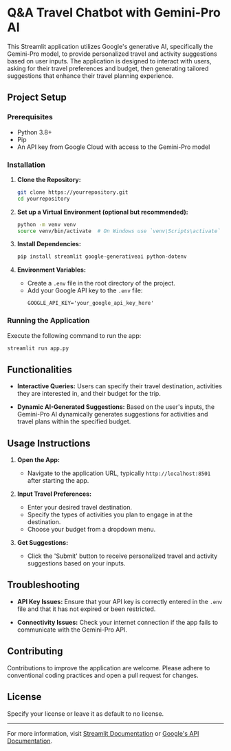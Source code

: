 
# Q&A Travel Chatbot with Gemini-Pro AI

This Streamlit application utilizes Google's generative AI, specifically the Gemini-Pro model, to provide personalized travel and activity suggestions based on user inputs. The application is designed to interact with users, asking for their travel preferences and budget, then generating tailored suggestions that enhance their travel planning experience.

## Project Setup

### Prerequisites

- Python 3.8+
- Pip
- An API key from Google Cloud with access to the Gemini-Pro model

### Installation

1. **Clone the Repository:**
   ```bash
   git clone https://yourrepository.git
   cd yourrepository
   ```

2. **Set up a Virtual Environment (optional but recommended):**
   ```bash
   python -m venv venv
   source venv/bin/activate  # On Windows use `venv\Scripts\activate`
   ```

3. **Install Dependencies:**
   ```bash
   pip install streamlit google-generativeai python-dotenv
   ```

4. **Environment Variables:**
   - Create a `.env` file in the root directory of the project.
   - Add your Google API key to the `.env` file:
     ```plaintext
     GOOGLE_API_KEY='your_google_api_key_here'
     ```

### Running the Application

Execute the following command to run the app:
```bash
streamlit run app.py
```

## Functionalities

- **Interactive Queries:** Users can specify their travel destination, activities they are interested in, and their budget for the trip.

- **Dynamic AI-Generated Suggestions:** Based on the user's inputs, the Gemini-Pro AI dynamically generates suggestions for activities and travel plans within the specified budget.

## Usage Instructions

1. **Open the App:**
   - Navigate to the application URL, typically `http://localhost:8501` after starting the app.

2. **Input Travel Preferences:**
   - Enter your desired travel destination.
   - Specify the types of activities you plan to engage in at the destination.
   - Choose your budget from a dropdown menu.

3. **Get Suggestions:**
   - Click the 'Submit' button to receive personalized travel and activity suggestions based on your inputs.

## Troubleshooting

- **API Key Issues:** Ensure that your API key is correctly entered in the `.env` file and that it has not expired or been restricted.

- **Connectivity Issues:** Check your internet connection if the app fails to communicate with the Gemini-Pro API.

## Contributing

Contributions to improve the application are welcome. Please adhere to conventional coding practices and open a pull request for changes.

## License

Specify your license or leave it as default to no license.

---

For more information, visit [Streamlit Documentation](https://docs.streamlit.io) or [Google's API Documentation](https://cloud.google.com/apis/docs/overview).
